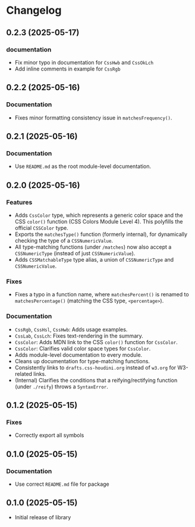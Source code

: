 # Changelog

## 0.2.3 (2025-05-17)
### documentation
- Fix minor typo in documentation for `CssHwb` and `CssOkLch`
- Add inline comments in example for `CssRgb`

## 0.2.2 (2025-05-16)
### Documentation
- Fixes minor formatting consistency issue in `matchesFrequency()`.

## 0.2.1 (2025-05-16)
### Documentation
- Use `README.md` as the root module-level documentation.

## 0.2.0 (2025-05-16)
### Features
- Adds `CssColor` type, which represents a generic color space and the CSS `color()` function (CSS Colors Module Level 4). This polyfills the official `CSSColor` type.
- Exports the `matchesType()` function (formerly internal), for dynamically checking the type of a `CSSNumericValue`.
- All type-matching functions (under `/matches`) now also accept a `CSSNumericType` (instead of just `CSSNumericValue`).
- Adds `CSSMatchableType` type alias, a union of `CSSNumericType` and `CSSNumericValue`.

### Fixes
- Fixes a typo in a function name, where `matchesPercent()` is renamed to `matchesPercentage()` (matching the CSS type, `<percentage>`).

### Documentation
- `CssRgb`, `CssHsl`, `CssHwb`: Adds usage examples.
- `CssLab`, `CssLch`: Fixes text-rendering in the summary.
- `CssColor`: Adds MDN link to the CSS `color()` function for `CssColor`.
- `CssColor`: Clarifies valid color space types for `CssColor`.
- Adds module-level documentation to every module.
- Cleans up documentation for type-matching functions.
- Consistently links to `drafts.css-houdini.org` instead of `w3.org` for W3-related links.
- (Internal) Clarifies the conditions that a reifying/rectifying function (under `./reify`) throws a `SyntaxError`.

## 0.1.2 (2025-05-15)
### Fixes
- Correctly export all symbols

## 0.1.0 (2025-05-15)
### Documentation
- Use correct `README.md` file for package

## 0.1.0 (2025-05-15)
- Initial release of library
